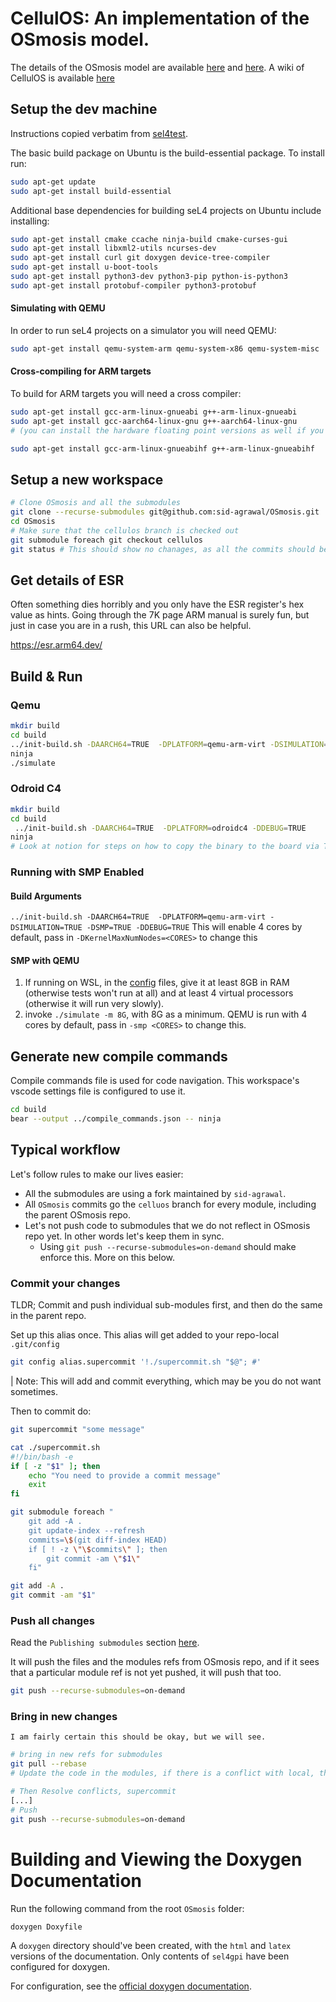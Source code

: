 # CellulOS: An implementation of the OSmosis model.
The details of the OSmosis model are available [here](https://arxiv.org/abs/2309.09291) and [here](https://sid-agrawal.ca/agrawal_osmosis_2024.pdf).
A wiki of CellulOS is available [here](https://cellulosdocs.readthedocs.io/en/cellulos/index.html)


## Setup the dev machine

Instructions copied verbatim from [sel4test](https://docs.sel4.systems/projects/sel4test/).

The basic build package on Ubuntu is the build-essential package. To install run:
```bash
sudo apt-get update
sudo apt-get install build-essential
```
Additional base dependencies for building seL4 projects on Ubuntu include installing:

```bash
sudo apt-get install cmake ccache ninja-build cmake-curses-gui
sudo apt-get install libxml2-utils ncurses-dev
sudo apt-get install curl git doxygen device-tree-compiler
sudo apt-get install u-boot-tools
sudo apt-get install python3-dev python3-pip python-is-python3
sudo apt-get install protobuf-compiler python3-protobuf
```
#### Simulating with QEMU

In order to run seL4 projects on a simulator you will need QEMU:
```bash
sudo apt-get install qemu-system-arm qemu-system-x86 qemu-system-misc
```

#### Cross-compiling for ARM targets
To build for ARM targets you will need a cross compiler:
```bash
sudo apt-get install gcc-arm-linux-gnueabi g++-arm-linux-gnueabi
sudo apt-get install gcc-aarch64-linux-gnu g++-aarch64-linux-gnu
# (you can install the hardware floating point versions as well if you wish)

sudo apt-get install gcc-arm-linux-gnueabihf g++-arm-linux-gnueabihf
```
## Setup a new workspace


```bash
# Clone OSmosis and all the submodules
git clone --recurse-submodules git@github.com:sid-agrawal/OSmosis.git
cd OSmosis
# Make sure that the cellulos branch is checked out
git submodule foreach git checkout cellulos
git status # This should show no chanages, as all the commits should be on the cellulos branch
```

## Get details of ESR
Often something dies horribly and you only have the ESR register's hex value as hints.
Going through the 7K page ARM manual is surely fun, but just in case you are in a rush, 
this URL can also be helpful.

https://esr.arm64.dev/

## Build & Run
### Qemu
```bash
mkdir build
cd build
../init-build.sh -DAARCH64=TRUE  -DPLATFORM=qemu-arm-virt -DSIMULATION=TRUE -DDEBUG=TRUE
ninja
./simulate
```

### Odroid C4

```bash
mkdir build
cd build
 ../init-build.sh -DAARCH64=TRUE  -DPLATFORM=odroidc4 -DDEBUG=TRUE
ninja
# Look at notion for steps on how to copy the binary to the board via TFTP
```

### Running with SMP Enabled
#### Build Arguments
`../init-build.sh -DAARCH64=TRUE  -DPLATFORM=qemu-arm-virt -DSIMULATION=TRUE -DSMP=TRUE -DDEBUG=TRUE`
This will enable 4 cores by default, pass in `-DKernelMaxNumNodes=<CORES>` to change this

#### SMP with QEMU
1. If running on WSL, in the [config](https://learn.microsoft.com/en-us/windows/wsl/wsl-config) files, give it at least 8GB in RAM (otherwise tests won't run at all) and at least 4 virtual processors (otherwise it will run very slowly).
2. invoke `./simulate -m 8G`, with 8G as a minimum. QEMU is run with 4 cores by default, pass in `-smp <CORES>` to change this.

## Generate new compile commands
Compile commands file is used for code navigation. This workspace's
vscode settings file is configured to use it.

```bash
cd build
bear --output ../compile_commands.json -- ninja
```

## Typical workflow
Let's follow rules to make our lives easier:
* All the submodules are using a fork maintained by `sid-agrawal`.
* All `OSmosis` commits go the `celluos` branch for every module, including the parent OSmosis repo.
* Let's not push code to submodules that we do not reflect in OSmosis repo yet.
In other words let's keep them in sync.
   * Using `git push --recurse-submodules=on-demand` should make enforce this. More on this below.



### Commit your changes
TLDR; Commit and push individual sub-modules first, and then do the same in the parent repo.

Set up this alias once. This alias will get added to your repo-local `.git/config`

```bash
git config alias.supercommit '!./supercommit.sh "$@"; #'
```

| Note: This will add and commit everything, which may be you do not want sometimes.

Then to commit do:
```bash
git supercommit "some message"
```

```bash
cat ./supercommit.sh
#!/bin/bash -e
if [ -z "$1" ]; then
    echo "You need to provide a commit message"
    exit
fi

git submodule foreach "
    git add -A .
    git update-index --refresh
    commits=\$(git diff-index HEAD)
    if [ ! -z \"\$commits\" ]; then
        git commit -am \"$1\"
    fi"

git add -A .
git commit -am "$1"
```

### Push all changes
Read the `Publishing submodules` section [here](https://git-scm.com/book/en/v2/Git-Tools-Submodules).

It will push the files and the modules refs from OSmosis repo, and if it sees that a particular module ref
is not yet pushed, it will push that too.

```bash
git push --recurse-submodules=on-demand
```


### Bring in new changes

`I am fairly certain this should be okay, but we will see.`

```bash
# bring in new refs for submodules
git pull --rebase
# Update the code in the modules, if there is a conflict with local, this should complain.

# Then Resolve conflicts, supercommit
[...]
# Push
git push --recurse-submodules=on-demand
```

# Building and Viewing the Doxygen Documentation
Run the following command from the root `OSmosis` folder:

```bash
doxygen Doxyfile
```

A `doxygen` directory should've been created, with the `html` and `latex` versions of the documentation. 
Only contents of `sel4gpi` have been configured for doxygen.

For configuration, see the [official doxygen documentation](https://www.doxygen.nl/manual/index.html).

